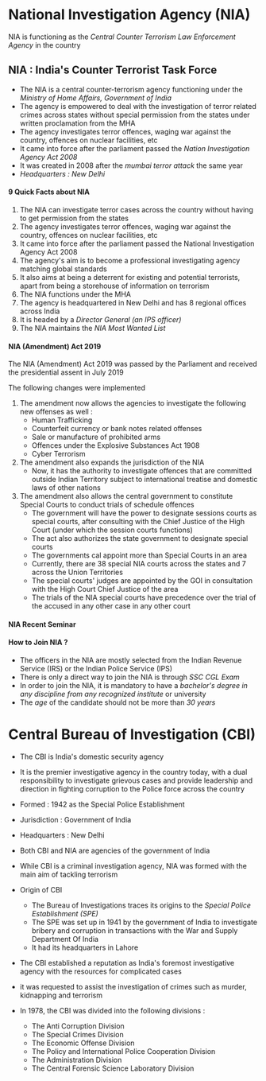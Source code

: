 # National Investigation Agency (NIA)
NIA is functioning as the *Central Counter Terrorism Law Enforcement Agency* in the country 

## NIA : India's Counter Terrorist Task Force
- The NIA is a central counter-terrorism agency functioning under the *Ministry of Home Affairs, Government of India*
- The agency is empowered to deal with the investigation of terror related crimes across states without special permission from the states under written proclamation from the MHA
- The agency investigates terror offences, waging war against the country, offences on nuclear facilities, etc
- It came into force after the parliament passed the *Nation Investigation Agency Act 2008*
- It was created in 2008 after the *mumbai terror attack* the same year
- *Headquarters : New Delhi*

#### 9 Quick Facts about NIA
1. The NIA can investigate terror cases across the country without having to get permission from the states
2. The agency investigates terror offences, waging war against the country, offences on nuclear facilities, etc
3. It came into force after the parliament passed the National Investigation Agency Act 2008
4. The agency's aim is to become a professional investigating agency matching global standards 
5. It also aims at being a deterrent for existing and potential terrorists, apart from being a storehouse of information on terrorism
6. The NIA functions under the MHA
7. The agency is headquartered in New Delhi and has 8 regional offices across India
8. It is headed by a *Director General (an IPS officer)*
9. The NIA maintains the *NIA Most Wanted List*

#### NIA (Amendment) Act 2019
The NIA (Amendment) Act 2019 was passed by the Parliament and received the presidential assent in July 2019

The following changes were implemented 
1. The amendment now allows the agencies to investigate the following new offenses as well : 
	- Human Trafficking 
	- Counterfeit currency or bank notes related offenses 
	- Sale or manufacture of prohibited arms
	- Offences under the Explosive Substances Act 1908
	- Cyber Terrorism 
2. The amendment also expands the jurisdiction of the NIA
	- Now, it has the authority to investigate offences that are committed outside Indian Territory subject to international treatise and domestic laws of other nations 
3. The amendment also allows the central government to constitute Special Courts to conduct trials of schedule offences 
	- The government will have the power to designate sessions courts as special courts, after consulting with the Chief Justice of the High Court (under which the session courts functions)
	- The act also authorizes the state government to designate special courts 
	- The governments cal appoint more than Special Courts in an area 
	- Currently, there are 38 special NIA courts across the states and 7 across the Union Territories 
	- The special courts' judges are appointed by the GOI in consultation with the High Court Chief Justice of the area 
	- The trials of the NIA special courts have precedence over the trial of the accused in any other case in any other court 

#### NIA Recent Seminar 
#### How to Join NIA ?
- The officers in the NIA are mostly selected from the Indian Revenue Service (IRS) or the Indian Police Service (IPS)
- There is only a direct way to join the NIA is through *SSC CGL Exam*
- In order to join the NIA, it is mandatory to have a *bachelor's degree in any discipline from any recognized institute* or university 
- The *age* of the candidate should not be more than *30 years* 


# Central Bureau of Investigation (CBI)
- The CBI is India's domestic security agency
- It is the premier investigative agency in the country today, with a dual responsibility to investigate grievous cases and provide leadership and direction in fighting corruption to the Police force across the country 

- Formed : 1942 as the Special Police Establishment 
- Jurisdiction : Government of India 
- Headquarters : New Delhi 

- Both CBI and NIA are agencies of the government of India
- While CBI is a criminal investigation agency, NIA was formed with the main aim of tackling terrorism 

- Origin of CBI
	- The Bureau of Investigations traces its origins to the *Special Police Establishment (SPE)* 
	- The SPE was set up in 1941 by the government of India to investigate bribery and corruption in transactions with the War and Supply Department Of India
	- It had its headquarters in Lahore 

- The CBI established a reputation as India's foremost investigative agency with the resources for complicated cases
- it was requested to assist the investigation of crimes such as murder, kidnapping and terrorism

- In 1978, the CBI was divided into the following divisions : 
	- The Anti Corruption Division 
	- The Special Crimes Division 
	- The Economic Offense Division 
	- The Policy and International Police Cooperation Division 
	- The Administration Division 
	- The Central Forensic Science Laboratory Division 
